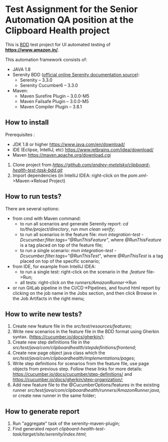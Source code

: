 # Test Assignment for the Senior Automation QA position at the Clipboard Health project 

This is [BDD](https://cucumber.io/docs/bdd/) test project for UI automated testing of **https://www.amazon.in/**.

This automation framework consists of:

* JAVA 1.8
* Serenity BDD ([official online Serenity documentation source](https://serenity-bdd.github.io/theserenitybook/latest/index.html)):
  * Serenity – 3.3.0
  * Serenity Cucumber6 – 3.3.0
* Maven:
  * Maven Surefire Plugin – 3.0.0-M5
  * Maven Failsafe Plugin – 3.0.0-M5
  * Maven Compiler Plugin – 3.8.1


## How to install
Prerequisites : 
* JDK 1.8 or higher https://www.java.com/en/download/
* IDE (Eclipse, IntelliJ, etc) https://www.jetbrains.com/idea/download/
* Maven https://maven.apache.org/download.cgi

1. Clone project from *https://github.com/andrey-metelsky/clipboard-health-test-task-bdd.git*
2. Import dependencies (in IntelliJ IDEA: right-click on the *pom.xml*->Maven->Reload Project)

## How to run tests?
There are several options:
* from cmd with Maven command:
  * to run all scenarios and generate Serenity report:  *cd to/the/project/directory*, run *mvn clean verify*;
  * to run all scenarios in the feature file: *mvn integration-test -Dcucumber.filter.tags="@RunThisFeature"*, where *@RunThisFeature* is a tag placed on top of the feature file;
  * to run a single scenario: *mvn integration-test -Dcucumber.filter.tags="@RunThisTest"*, where *@RunThisTest* is a tag placed on top of the specific scenario; 
* from IDE, for example from IntelliJ IDEA: 
  * to run a single test: right-click on the scenario in the *.feature* file->Run;
  * all tests: right-click on the *runners/AmazonRunner*->Run
* or run GitLab pipeline in the CI/CD->Pipelines, and found html report by clicking on the job name in the Jobs section, and then click Browse in the Job Artifacts in the right menu;

## How to write new tests?
1. Create new feature file in the *src/test/resources/features*;
2. Write new scenarios in the feature file in the BDD format using Gherkin syntax. (https://cucumber.io/docs/gherkin/);
3. Create new step definitions file in the *src/test/java/com/clipboardhealth/stepdefinitions/frontend*;
4. Create new page object java class which the *src/test/java/com/clipboardhealth/implementations/pages*;
5. Write step definitions for scenarios from the feature file, use page objects from previous step. Follow these links for more details: https://cucumber.io/docs/cucumber/step-definitions/ and https://cucumber.io/docs/gherkin/step-organization/;
6. Add new feature file to the @CucumberOptions/features in the existing runner *src/test/java/com/clipboardhealth/runners/AmazonRunner.java*, or create new runner in the same folder;

## How to generate report
1. Run "aggregate" task of the serenity-maven-plugin;
2. Find generated report *clipboard-health-test-task/target/site/serenity/index.html*;
